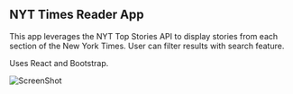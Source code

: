 NYT Times Reader App
--------------------

This app leverages the NYT Top Stories API to display stories from each section of the New York Times. User can filter results with search feature.

Uses React and Bootstrap.

![ScreenShot](./TimesReader.gif)
